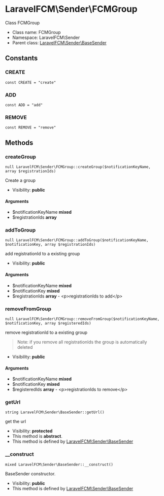 LaravelFCM\Sender\FCMGroup
===============

Class FCMGroup




* Class name: FCMGroup
* Namespace: LaravelFCM\Sender
* Parent class: [LaravelFCM\Sender\BaseSender](LaravelFCM-Sender-BaseSender.md)



Constants
----------


### CREATE

    const CREATE = "create"





### ADD

    const ADD = "add"





### REMOVE

    const REMOVE = "remove"







Methods
-------


### createGroup

    null LaravelFCM\Sender\FCMGroup::createGroup($notificationKeyName, array $registrationIds)

Create a group



* Visibility: **public**


#### Arguments
* $notificationKeyName **mixed**
* $registrationIds **array**



### addToGroup

    null LaravelFCM\Sender\FCMGroup::addToGroup($notificationKeyName, $notificationKey, array $registrationIds)

add registrationId to a existing group



* Visibility: **public**


#### Arguments
* $notificationKeyName **mixed**
* $notificationKey **mixed**
* $registrationIds **array** - &lt;p&gt;registrationIds to add&lt;/p&gt;



### removeFromGroup

    null LaravelFCM\Sender\FCMGroup::removeFromGroup($notificationKeyName, $notificationKey, array $registeredIds)

remove registrationId to a existing group

>Note: if you remove all registrationIds the group is automatically deleted

* Visibility: **public**


#### Arguments
* $notificationKeyName **mixed**
* $notificationKey **mixed**
* $registeredIds **array** - &lt;p&gt;registrationIds to remove&lt;/p&gt;



### getUrl

    string LaravelFCM\Sender\BaseSender::getUrl()

get the url



* Visibility: **protected**
* This method is **abstract**.
* This method is defined by [LaravelFCM\Sender\BaseSender](LaravelFCM-Sender-BaseSender.md)




### __construct

    mixed LaravelFCM\Sender\BaseSender::__construct()

BaseSender constructor.



* Visibility: **public**
* This method is defined by [LaravelFCM\Sender\BaseSender](LaravelFCM-Sender-BaseSender.md)



